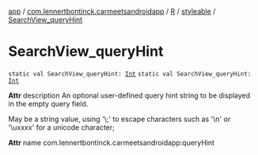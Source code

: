 [app](../../../index.md) / [com.lennertbontinck.carmeetsandroidapp](../../index.md) / [R](../index.md) / [styleable](index.md) / [SearchView_queryHint](./-search-view_query-hint.md)

# SearchView_queryHint

`static val SearchView_queryHint: `[`Int`](https://kotlinlang.org/api/latest/jvm/stdlib/kotlin/-int/index.html)
`static val SearchView_queryHint: `[`Int`](https://kotlinlang.org/api/latest/jvm/stdlib/kotlin/-int/index.html)

**Attr**
description An optional user-defined query hint string to be displayed in the empty query field.

May be a string value, using '\\;' to escape characters such as '\\n' or '\\uxxxx' for a unicode character;

**Attr**
name com.lennertbontinck.carmeetsandroidapp:queryHint

